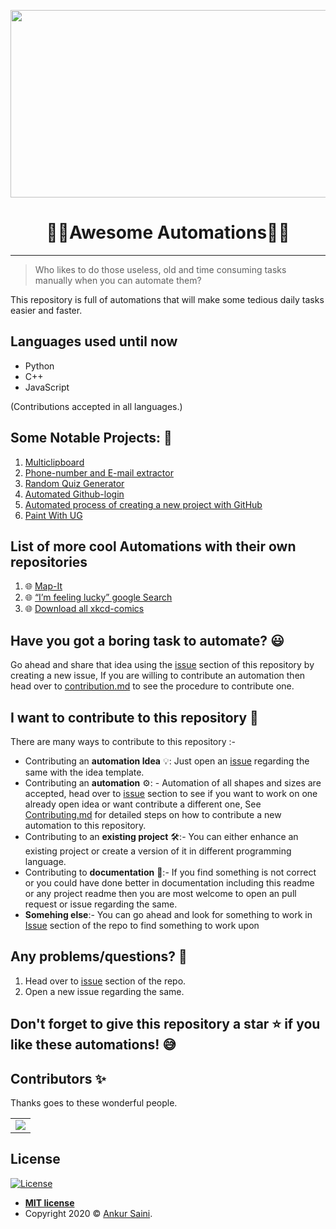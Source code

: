 <p align="center">
<img src="https://res.cloudinary.com/practicaldev/image/fetch/s--_RATvLqD--/c_limit%2Cf_auto%2Cfl_progressive%2Cq_66%2Cw_880/https://cdn-images-1.medium.com/max/1600/1%2A1hT23VteSYhRbOaUtCcuEg.gif" width="700" height="300" />
</p>

  <h1 align="center">👩‍💻Awesome Automations👨‍💻</h1>
  
---

> Who likes to do those useless, old and time consuming tasks manually when you can automate them?

This repository is full of automations that will make some tedious daily tasks easier and faster.

## Languages used until now
- Python
- C++
- JavaScript

(Contributions accepted in all languages.)

## Some Notable Projects: 🧐
1. [Multiclipboard](https://github.com/Arsenic-ATG/Awesome-Automations/tree/master/Automations/Multiclipboard)
2. [Phone-number and E-mail extractor](https://github.com/Arsenic-ATG/Awesome-Automations/tree/master/Automations/Phone%20%26%20Email%20Extrator)
3. [Random Quiz Generator](https://github.com/Arsenic-ATG/Awesome-Automations/tree/master/Automations/Generating%20Random%20Quiz%20Files)
4. [Automated Github-login](https://github.com/Arsenic-ATG/Awesome-Automations/tree/master/Automations/login-github)
5. [Automated process of creating a new project with GitHub](https://github.com/Arsenic-ATG/Awesome-Automations/tree/master/Automations/github-create-repo)
6. [Paint With UG](https://github.com/Arsenic-ATG/Awesome-Automations/tree/master/Automations/Paint%20With%20UG)
## List of more cool Automations with their own repositories
1. 🌐 [Map-It](https://github.com/Arsenic-ATG/Map-It)
2. 🌐 [“I’m feeling lucky” google Search](https://github.com/Arsenic-ATG/I-am-Feeling-Lucky)
3. 🌐 [Download all xkcd-comics](https://github.com/Arsenic-ATG/xkcd-comics)

## Have you got a boring task to automate? 😃
Go ahead and share that idea using the [issue](https://github.com/Arsenic-ATG/Awesome-Automations/issues) section of this repository by creating a new issue, If you are willing to contribute an automation then head over to [contribution.md](https://github.com/Arsenic-ATG/Awesome-Automations/blob/master/CONTRIBUTING.md) to see the procedure to contribute one.

## I want to contribute to this repository 🤩
There are many ways to contribute to this repository :- 
- Contributing an **automation Idea** 💡: Just open an [issue](https://github.com/Arsenic-ATG/Awesome-Automations/issues) regarding the same with the idea template.
- Contributing an **automation** ⚙️: - Automation of all shapes and sizes are accepted, head over to [issue](https://github.com/Arsenic-ATG/Awesome-Automations/issues) section to see if you want to work on one already open idea or want contribute a different one, See [Contributing.md](https://github.com/Arsenic-ATG/Awesome-Automations/blob/master/CONTRIBUTING.md) for detailed steps on how to contribute a new automation to this repository.
- Contributing to an **existing project** 🛠:- You can either enhance an existing project or create a version of it in different programming language.
- Contributing to **documentation** 📄:- If you find something is not correct or you could have done better in documentation including this readme or any project readme then you are most welcome to open an pull request or issue regarding the same.
- **Somehing else**:- You can go ahead and look for something to work in [Issue](https://github.com/Arsenic-ATG/Awesome-Automations/issues) section of the repo to find something to work upon

## Any problems/questions? 🤔 
1) Head over to [issue](https://github.com/Arsenic-ATG/Awesome-Automations/issues) section of the repo.
2) Open a new issue regarding the same.

## Don't forget to give this repository a star ⭐️ if you like these automations! 😅

## Contributors ✨

Thanks goes to these wonderful people.

<table>
	<tr>
		<td>
			<a href="https://github.com/Arsenic-ATG/Awesome-Automations/graphs/contributors">
  <img src="https://contrib.rocks/image?repo=Arsenic-ATG/Awesome-Automations" />
</a>
		</td>
	</tr>
</table>

## License
[![License](http://img.shields.io/:license-mit-blue.svg?style=flat-square)](http://badges.mit-license.org)

- **[MIT license](http://opensource.org/licenses/mit-license.php)**
- Copyright 2020 © <a href="https://github.com/Arsenic-ATG" target="_blank">Ankur Saini</a>.

